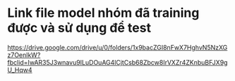 # **Link file model nhóm đã training được và sử dụng để test**

https://drive.google.com/drive/u/0/folders/1x9bacZGI8nFwX7HghvN5NzXGz7OenlkW?fbclid=IwAR35J3wnavu9ILuDOuAG4lCjtCsb68Zbcw8IrVXZr4ZKnbuBFJX9gU_Hqw4
